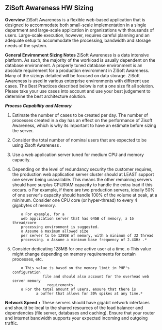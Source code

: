 ## **ZiSoft Awareness HW Sizing**

**Overview**
ZiSoft Awareness is a flexible web-based application that is designed to accommodate both small-scale
implementation in a single department and large-scale application in organizations with thousands of users.
Large-scale execution, however, requires careful planning and an adequate setup to accommodate the
processing, bandwidth and storage needs of the system.

**General Environment Sizing Notes**
ZiSoft Awareness is a data intensive platform. As such, the majority of the workload is usually dependent on
the database environment. A properly tuned database environment is an absolute requirement for a
production environment in ZiSoft Awareness. Many of the sizings detailed will be focused on data storage.
ZiSoft Awareness is used in various enterprise environments with different use cases. The Best Practices
described below is not a one size fit all solution. Please take your use cases into account and use your best
judgement to determine the best architecture solution.

***Process Capability and Memory***

 1. Estimate the number of cases to be created per day. The number of
    processes created in a day has an effect on the performance of
    Zisoft Awareness, which is why its important to have an estimate
    before sizing the server. 
    
 2. Consider the total number of nominal users
    that are expected to be using Zisoft Awareness .
    
 3. Use a web application server tuned for medium CPU and memory capacity.
   
    
 4. Depending on the level of redundancy security the customer requires,
    the production web application server cluster should at LEAST
    support one server being unavailable. This means the other remaining
    servers should have surplus CPU/RAM capacity to handle the extra
    load if this occurs. 
		    o For example, if there are two production
		      servers, ideally 50% of one server's capacity should handle 100% of
		    the volume at peak, at a minimum. Consider one CPU core (or
		    hyper-thread) to every 4 gigabytes of memory. 
		    
			o For example, for a
		    web application server that has 64GB of memory, a 16 thread/core
		    processing environment is suggested. 
		    o Assume a maximum allowed size
		    per server to be 128GB of memory, with a minimum of 32 thread
		    processing. o Assume a minimum base frequency of 2.4GHz .*
   
    
 5. Consider dedicating 128MB for one active user at a time. o This value might
    change depending on memory requirements for certain processes, etc.
		    
			o This value is based on the memory_limit in PHP's configuration
					  file and should also account for the overhead web server memory
					    requirements. 
		    o For the total amount of users, ensure that there is
                   a buffer that allows for 30% spikes at any time.*

**Network Speed**
• These servers should have gigabit network interfaces and should be local to the shared resources of
the load balancer and dependencies (file server, databases and caching). Ensure that your router and
Internet bandwidth supports your expected incoming and outgoing traffic.


